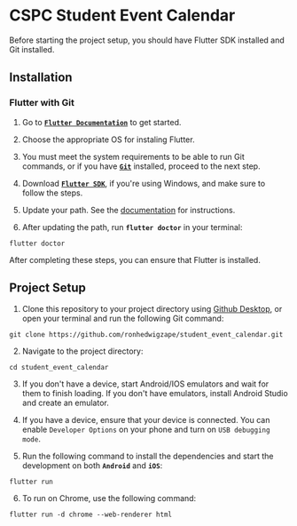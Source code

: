 # CSPC Student Event Calendar

Before starting the project setup, you should have Flutter SDK installed and Git installed. 

## Installation

### Flutter with Git

1. Go to [**`Flutter Documentation`**](https://docs.flutter.dev/get-started/install) to get started.
   
2. Choose the appropriate OS for instaling Flutter.

3. You must meet the system requirements to be able to run Git commands, or if you have [**`Git`**](https://git-scm.com/download/win) installed, proceed to the next step.

4. Download [**`Flutter SDK`**](https://docs.flutter.dev/get-started/install/windows#get-the-flutter-sdk), if you're using Windows, and make sure to follow the steps.

5. Update your path. See the [documentation](https://docs.flutter.dev/get-started/install/windows#get-the-flutter-sdk) for instructions.

6. After updating the path, run **`flutter doctor`** in your terminal:

```shell
flutter doctor
```

After completing these steps, you can ensure that Flutter is installed.

## Project Setup

1. Clone this repository to your project directory using [Github Desktop](https://desktop.github.com/), or open your terminal and run the following Git command:

```shell
git clone https://github.com/ronhedwigzape/student_event_calendar.git
```

2. Navigate to the project directory:

```shell
cd student_event_calendar
```

3. If you don't have a device, start Android/IOS emulators and wait for them to finish loading. If you don't have emulators, install Android Studio and create an emulator.

4. If you have a device, ensure that your device is connected. You can enable `Developer Options` on your phone and turn on `USB debugging mode`.

5. Run the following command to install the dependencies and start the development on both **`Android`** and **`iOS`**:

```
flutter run
```

6. To run on Chrome, use the following command:

```
flutter run -d chrome --web-renderer html
``` 
